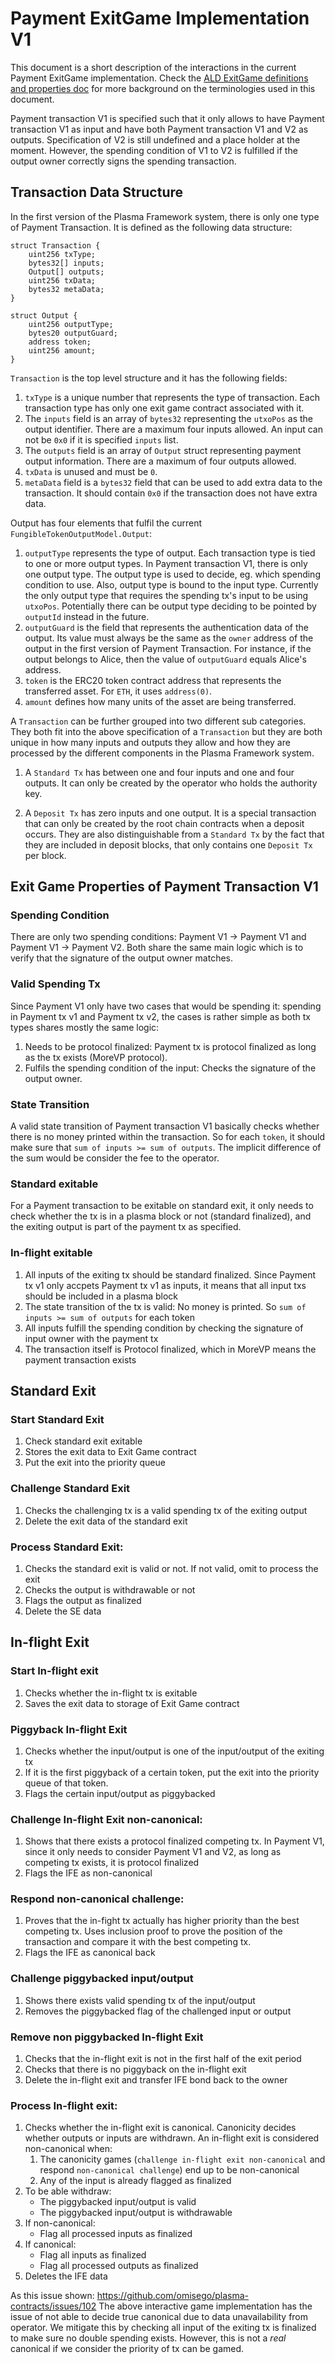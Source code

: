 # Payment ExitGame Implementation V1

This document is a short description of the interactions in the current Payment ExitGame implementation. Check the [ALD ExitGame definitions and properties doc](./ald-exit-game-definitions-and-properties.md) for more background on the terminologies used in this document.

Payment transaction V1 is specified such that it only allows to have Payment transaction V1 as input and have both Payment transaction V1 and V2 as outputs. Specification of V2 is still undefined and a place holder at the moment. However, the spending condition of V1 to V2 is fulfilled if the output owner correctly signs the spending transaction.

## Transaction Data Structure

In the first version of the Plasma Framework system, there is only one type of Payment Transaction.  It is defined as the following data structure:

```
struct Transaction {
    uint256 txType;
    bytes32[] inputs;
    Output[] outputs;
    uint256 txData;
    bytes32 metaData;
}

struct Output {
    uint256 outputType;
    bytes20 outputGuard;
    address token;
    uint256 amount;
}
```

`Transaction` is the top level structure and it has the following fields:
1. `txType` is a unique number that represents the type of transaction. Each transaction type has only one exit game contract associated with it. 
1. The `inputs` field is an array of `bytes32` representing the `utxoPos` as the output identifier. There are a maximum four inputs allowed. An input can not be `0x0` if it is specified `inputs` list. 
1. The `outputs` field is an array of `Output` struct representing payment output information. There are a maximum of four outputs allowed. 
2. `txData` is unused and must be `0`.
3. `metaData` field is a `bytes32` field that can be used to add extra data to the transaction. It should contain `0x0` if the transaction does not have extra data.

Output has four elements that fulfil the current `FungibleTokenOutputModel.Output`:
1. `outputType` represents the type of output. Each transaction type is tied to one or more output types. In Payment transaction V1, there is only one output type. The output type is used to decide, eg. which spending condition to use. Also, output type is bound to the input type. Currently the only output type that requires the spending tx's input to be using `utxoPos`. Potentially there can be output type deciding to be pointed by `outputId` instead in the future.
1. `outputGuard` is the field that represents the authentication data of the output. Its value must always be the same as the `owner` address of the output in the first version of Payment Transaction. For instance, if the output belongs to Alice, then the value of `outputGuard` equals Alice's address.
1. `token` is the ERC20 token contract address that represents the transferred asset. For `ETH`, it uses `address(0)`.
1. `amount` defines how many units of the asset are being transferred.

A `Transaction` can be further grouped into two different sub categories. They both fit into the above specification of a `Transaction` but they are both unique in how many inputs and outputs they allow and how they are processed by the different components in the Plasma Framework system. 

1. A `Standard Tx` has between one and four inputs and one and four outputs. It can only be created by the operator who holds the authority key. 

1. A `Deposit Tx` has zero inputs and one output. It is a special transaction that can only be created by the root chain contracts when a deposit occurs. They are also distinguishable from a `Standard Tx` by the fact that they are included in deposit blocks, that only contains one `Deposit Tx` per block. 


## Exit Game Properties of Payment Transaction V1

### Spending Condition
There are only two spending conditions: Payment V1 -> Payment V1 and Payment V1 -> Payment V2. Both share the same main logic which is to verify that the signature of the output owner matches.

### Valid Spending Tx
Since Payment V1 only have two cases that would be spending it: spending in Payment tx v1 and Payment tx v2, the cases is rather simple as both tx types shares mostly the same logic:

1. Needs to be protocol finalized: Payment tx is protocol finalized as long as the tx exists (MoreVP protocol).
1. Fulfils the spending condition of the input: Checks the signature of the output owner.

### State Transition
A valid state transition of Payment transaction V1 basically checks whether there is no money printed within the transaction. So for each `token`, it should make sure that `sum of inputs >= sum of outputs`. The implicit difference of the sum would be consider the fee to the operator.

### Standard exitable
For a Payment transaction to be exitable on standard exit, it only needs to check whether the tx is in a plasma block or not (standard finalized), and the exiting output is part of the payment tx as specified.

### In-flight exitable
1. All inputs of the exiting tx should be standard finalized. Since Payment tx v1 only accpets Payment tx v1 as inputs, it means that all input txs should be included in a plasma block
1. The state transition of the tx is valid: No money is printed. So `sum of inputs >= sum of outputs` for each token
1. All inputs fulfill the spending condition by checking the signature of input owner with the payment tx
1. The transaction itself is Protocol finalized, which in MoreVP means the payment transaction exists

## Standard Exit

### Start Standard Exit
1. Check standard exit exitable
1. Stores the exit data to Exit Game contract
1. Put the exit into the priority queue

### Challenge Standard Exit
1. Checks the challenging tx is a valid spending tx of the exiting output
1. Delete the exit data of the standard exit

### Process Standard Exit:
1. Checks the standard exit is valid or not. If not valid, omit to process the exit
1. Checks the output is withdrawable or not
1. Flags the output as finalized
1. Delete the SE data

## In-flight Exit

### Start In-flight exit
1. Checks whether the in-flight tx is exitable
1. Saves the exit data to storage of Exit Game contract

### Piggyback In-flight Exit
1. Checks whether the input/output is one of the input/output of the exiting tx
1. If it is the first piggyback of a certain token, put the exit into the priority queue of that token.
1. Flags the certain input/output as piggybacked

### Challenge In-flight Exit non-canonical:
1. Shows that there exists a protocol finalized competing tx. In Payment V1, since it only needs to consider Payment V1 and V2, as long as competing tx exists, it is protocol finalized
1. Flags the IFE as non-canonical

### Respond non-canonical challenge:
1. Proves that the in-fight tx actually has higher priority than the best competing tx. Uses inclusion proof to prove the position of the transaction and compare it with the best competing tx.
1. Flags the IFE as canonical back

### Challenge piggybacked input/output
1. Shows there exists valid spending tx of the input/output
1. Removes the piggybacked flag of the challenged input or output

### Remove non piggybacked In-flight Exit
1. Checks that the in-flight exit is not in the first half of the exit period
1. Checks that there is no piggyback on the in-flight exit
1. Delete the in-flight exit and transfer IFE bond back to the owner

### Process In-flight exit:
1. Checks whether the in-flight exit is canonical. Canonicity decides whether outputs or inputs are withdrawn. An in-flight exit is considered non-canonical when:
   1. The canonicity games (`challenge in-flight exit non-canonical` and respond `non-canonical challenge`) end up to be non-canonical
   1. Any of the input is already flagged as finalized
1. To be able withdraw:
    - The piggybacked input/output is valid
    - The piggybacked input/output is withdrawable
1. If non-canonical:
    - Flag all processed inputs as finalized
1. If canonical:
    - Flag all inputs as finalized
    - Flag all processed outputs as finalized
1. Deletes the IFE data

As this issue shown: https://github.com/omisego/plasma-contracts/issues/102
The above interactive game implementation has the issue of not able to decide true canonical due to data unavailability from operator. We mitigate this by checking all input of the exiting tx is finalized to make sure no double spending exists. However, this is not a _real_ canonical if we consider the priority of tx can be gamed.
 
